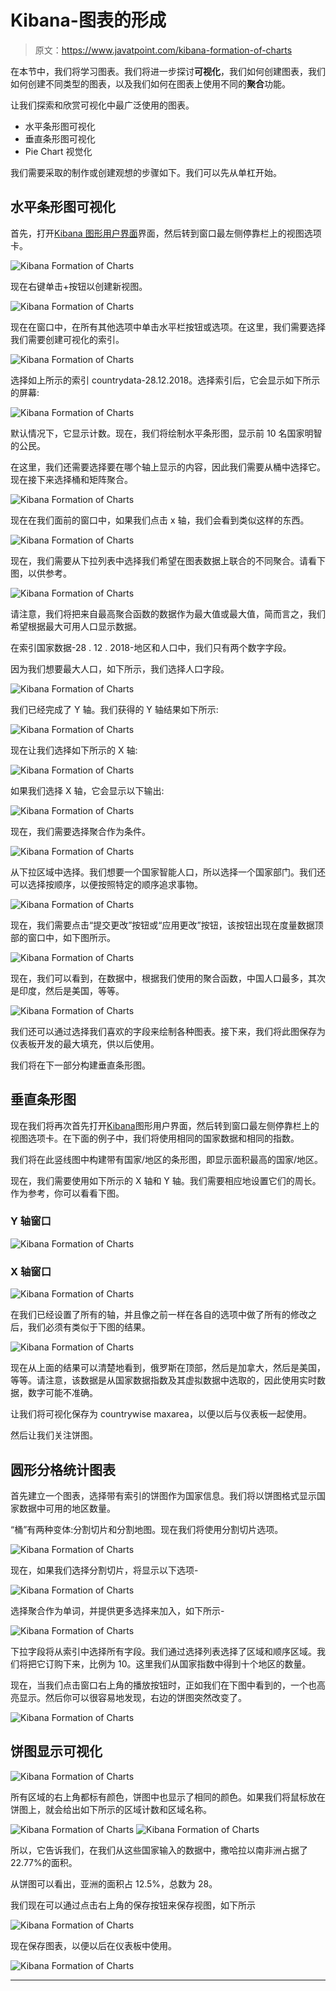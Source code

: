 # Kibana-图表的形成

> 原文：<https://www.javatpoint.com/kibana-formation-of-charts>

在本节中，我们将学习图表。我们将进一步探讨**可视化**，我们如何创建图表，我们如何创建不同类型的图表，以及我们如何在图表上使用不同的**聚合**功能。

让我们探索和欣赏可视化中最广泛使用的图表。

*   水平条形图可视化
*   垂直条形图可视化
*   Pie Chart 视觉化

我们需要采取的制作或创建观想的步骤如下。我们可以先从单杠开始。

## 水平条形图可视化

首先，打开[Kibana 图形用户界面](kibana-gui)界面，然后转到窗口最左侧停靠栏上的视图选项卡。

![Kibana Formation of Charts](img/0daf101729c7a047deeb2efa156edbff.png)

现在右键单击+按钮以创建新视图。

![Kibana Formation of Charts](img/50b6443b5c5c71a05e52f7e07963333e.png)

现在在窗口中，在所有其他选项中单击水平栏按钮或选项。在这里，我们需要选择我们需要创建可视化的索引。

![Kibana Formation of Charts](img/fa4338ad7085f83ea43ba3bf9c83f91f.png)

选择如上所示的索引 countrydata-28.12.2018。选择索引后，它会显示如下所示的屏幕:

![Kibana Formation of Charts](img/ef28cf3bb3de2e3111a7cd239c8acec2.png)

默认情况下，它显示计数。现在，我们将绘制水平条形图，显示前 10 名国家明智的公民。

在这里，我们还需要选择要在哪个轴上显示的内容，因此我们需要从桶中选择它。现在接下来选择桶和矩阵聚合。

![Kibana Formation of Charts](img/0d632c95101e501a4a865eb1f5ed6162.png)

现在在我们面前的窗口中，如果我们点击 x 轴，我们会看到类似这样的东西。

![Kibana Formation of Charts](img/5ac9f0ee839d93a9e9cab7f0049b9974.png)

现在，我们需要从下拉列表中选择我们希望在图表数据上联合的不同聚合。请看下图，以供参考。

![Kibana Formation of Charts](img/f58aa97f2149d170eaa8a0c9a3b8223c.png)

请注意，我们将把来自最高聚合函数的数据作为最大值或最大值，简而言之，我们希望根据最大可用人口显示数据。

在索引国家数据-28 . 12 . 2018-地区和人口中，我们只有两个数字字段。

因为我们想要最大人口，如下所示，我们选择人口字段。

![Kibana Formation of Charts](img/1721df8e2736233ec299dab3ce428baf.png)

我们已经完成了 Y 轴。我们获得的 Y 轴结果如下所示:

![Kibana Formation of Charts](img/16a96814b8330527cb315c169908c4a5.png)

现在让我们选择如下所示的 X 轴:

![Kibana Formation of Charts](img/86cfbdbb7dfc1d5f5fe0c0a215a9a50d.png)

如果我们选择 X 轴，它会显示以下输出:

![Kibana Formation of Charts](img/09efa26c3f1fa190c7f0d637de2872e8.png)

现在，我们需要选择聚合作为条件。

![Kibana Formation of Charts](img/cdb7d9054b58c2c08faa60bd683cab80.png)

从下拉区域中选择。我们想要一个国家智能人口，所以选择一个国家部门。我们还可以选择按顺序，以便按照特定的顺序追求事物。

![Kibana Formation of Charts](img/7ba7f38fca475f6e564111a5c9a0a472.png)

现在，我们需要点击“提交更改”按钮或“应用更改”按钮，该按钮出现在度量数据顶部的窗口中，如下图所示。

![Kibana Formation of Charts](img/75b72101f8a98dbd01768a7d054869e8.png)

现在，我们可以看到，在数据中，根据我们使用的聚合函数，中国人口最多，其次是印度，然后是美国，等等。

![Kibana Formation of Charts](img/b2e1fc53c3e531209d9b8c5e0de474bb.png)

我们还可以通过选择我们喜欢的字段来绘制各种图表。接下来，我们将此图保存为仪表板开发的最大填充，供以后使用。

我们将在下一部分构建垂直条形图。

## 垂直条形图

现在我们将再次首先打开[Kibana](https://www.javatpoint.com/kibana)图形用户界面，然后转到窗口最左侧停靠栏上的视图选项卡。在下面的例子中，我们将使用相同的国家数据和相同的指数。

我们将在此竖线图中构建带有国家/地区的条形图，即显示面积最高的国家/地区。

现在，我们需要使用如下所示的 X 轴和 Y 轴。我们需要相应地设置它们的周长。作为参考，你可以看看下图。

### Y 轴窗口

![Kibana Formation of Charts](img/b3ea6e7e733337cb0034112a0a28d820.png)

### X 轴窗口

![Kibana Formation of Charts](img/848181b38d7c1cf8c3025ce0f78a526b.png)

在我们已经设置了所有的轴，并且像之前一样在各自的选项中做了所有的修改之后，我们必须有类似于下图的结果。

![Kibana Formation of Charts](img/849b6f9cdeaa21fdfaaf8a84f887689e.png)

现在从上面的结果可以清楚地看到，俄罗斯在顶部，然后是加拿大，然后是美国，等等。请注意，该数据是从国家数据指数及其虚拟数据中选取的，因此使用实时数据，数字可能不准确。

让我们将可视化保存为 countrywise maxarea，以便以后与仪表板一起使用。

然后让我们关注饼图。

## 圆形分格统计图表

首先建立一个图表，选择带有索引的饼图作为国家信息。我们将以饼图格式显示国家数据中可用的地区数量。

“桶”有两种变体:分割切片和分割地图。现在我们将使用分割切片选项。

![Kibana Formation of Charts](img/c51b7294b3696db9bc2020d400ece4c7.png)

现在，如果我们选择分割切片，将显示以下选项-

![Kibana Formation of Charts](img/3511f268e401d5a5c46fa17537400003.png)

选择聚合作为单词，并提供更多选择来加入，如下所示-

![Kibana Formation of Charts](img/81dbe0cb60c28a1bded8cd07aebfa08b.png)

下拉字段将从索引中选择所有字段。我们通过选择列表选择了区域和顺序区域。我们将把它订购下来，比例为 10。这里我们从国家指数中得到十个地区的数量。

现在，当我们点击窗口右上角的播放按钮时，正如我们在下图中看到的，一个也高亮显示。然后你可以很容易地发现，右边的饼图突然改变了。

![Kibana Formation of Charts](img/61681bee236d8e27bd41b90237e09fd0.png)

## 饼图显示可视化

![Kibana Formation of Charts](img/46c5fbe89064d611c73f12ed31d2769b.png)

所有区域的右上角都标有颜色，饼图中也显示了相同的颜色。如果我们将鼠标放在饼图上，就会给出如下所示的区域计数和区域名称。

![Kibana Formation of Charts](img/71ff33ad4f775f43e50ff8277a2e38de.png) ![Kibana Formation of Charts](img/57ec54a0f486559032cde10eba1d1c29.png)

所以，它告诉我们，在我们从这些国家输入的数据中，撒哈拉以南非洲占据了 22.77%的面积。

从饼图可以看出，亚洲的面积占 12.5%，总数为 28。

我们现在可以通过点击右上角的保存按钮来保存视图，如下所示

![Kibana Formation of Charts](img/27db9b8d9d5427ee21578aa3bc844f61.png)

现在保存图表，以便以后在仪表板中使用。

![Kibana Formation of Charts](img/ee9e65904463a55dcdcda97519224a23.png)

* * *